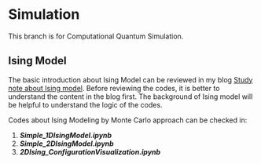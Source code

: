 # Simulation
This branch is for Computational Quantum Simulation. 

## Ising Model
The basic introduction about Ising Model can be reviewed in my blog [Study note about Ising model](https://huijiaoluo.github.io/2024/07/16/QuantumNote1/). Before reviewing the codes, it is better to understand the content in the blog first. The background of Ising model will be helpful to understand the logic of the codes.

Codes about Ising Modeling by Monte Carlo approach can be checked in: 
1. ***Simple_1DIsingModel.ipynb***
2. ***Simple_2DIsingModel.ipynb***
3. ***2DIsing_ConfigurationVisualization.ipynb***

